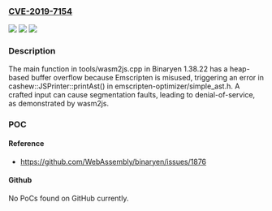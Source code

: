 ### [CVE-2019-7154](https://cve.mitre.org/cgi-bin/cvename.cgi?name=CVE-2019-7154)
![](https://img.shields.io/static/v1?label=Product&message=n%2Fa&color=blue)
![](https://img.shields.io/static/v1?label=Version&message=n%2Fa&color=blue)
![](https://img.shields.io/static/v1?label=Vulnerability&message=n%2Fa&color=brighgreen)

### Description

The main function in tools/wasm2js.cpp in Binaryen 1.38.22 has a heap-based buffer overflow because Emscripten is misused, triggering an error in cashew::JSPrinter::printAst() in emscripten-optimizer/simple_ast.h. A crafted input can cause segmentation faults, leading to denial-of-service, as demonstrated by wasm2js.

### POC

#### Reference
- https://github.com/WebAssembly/binaryen/issues/1876

#### Github
No PoCs found on GitHub currently.

